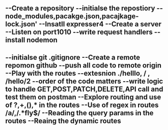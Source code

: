 --Create a repository
--initialse the repostiory
--node_modules,pacakge.json,pacajkage-lock.json'
--Insatll expresser4
--Create a server
--Listen on port1010
--write request handlers
--install nodemon
-------------------------------------------------------------------------------------------------------

--initialse git
.gitignore
--Create a remote repomon github
--push all code to remote origin
--Play with the routes --extesnion ./helllo, / , /hello/2
--order of the code matters
--write logic to handle GET,POST,PATCH,DELETE,API call and test them on postman
--Explore routing and use of ?,+,(),* in the routes
--Use of regex in routes /a/,/.*fly$/
--Reading the query params in the routes
--Reaing the dynamic routes
--------------------------------------------------------------------------------------------------------



